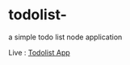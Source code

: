 # todolist-
a simple todo list node application

Live : [Todolist App](https://peaceful-cliffs-04024.herokuapp.com/)
